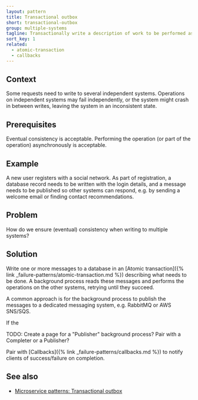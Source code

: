 ```yaml
---
layout: pattern
title: Transactional outbox
short: transactional-outbox
group: multiple-systems
tagline: Transactionally write a description of work to be performed asynchronously
sort_key: 1
related:
  - atomic-transaction
  - callbacks
---
```


## Context

Some requests need to write to several independent systems. Operations on independent systems may fail independently, or the system might crash in between writes, leaving the system in an inconsistent state.

## Prerequisites

Eventual consistency is acceptable. Performing the operation (or part of the operation) asynchronously is acceptable.

## Example

A new user registers with a social network. As part of registration, a database record needs to be written with the login details, and a message needs to be published so other systems can respond, e.g. by sending a welcome email or finding contact recommendations.

## Problem

How do we ensure (eventual) consistency when writing to multiple systems?

## Solution

Write one or more messages to a database in an [Atomic transaction]({% link _failure-patterns/atomic-transaction.md %}) describing what needs to be done. A background process reads these messages and performs the operations on the other systems, retrying until they succeed.

A common approach is for the background process to publish the messages to a dedicated messaging system, e.g. RabbitMQ or AWS SNS/SQS.

If the

TODO: Create a page for a "Publisher" background process? Pair with a Completer or a Publisher?

Pair with [Callbacks]({% link _failure-patterns/callbacks.md %}) to notify clients of success/failure on completion.

## See also

- [Microservice patterns: Transactional outbox](https://microservices.io/patterns/data/transactional-outbox.html)
